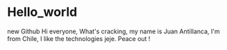 # Hello_world
new Github 
Hi everyone, What's cracking, my name is Juan Antillanca, I'm from Chile, I like the technologies jeje.
Peace out !
